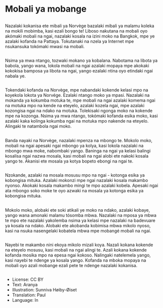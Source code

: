 # Mobali ya mobange

##
Nazalaki kokanisa ete mibali ya Norvège bazalaki mibali ya malamu koleka na mokili mobimba, kasi ezali bongo te! Liboso nakutana na mobali oyo akómaki mobali na ngai, nazalaki kosala na izini moko na Bangkok, mpe ye azalaki kofanda na Pattaya. Tokutanaki na nzela ya Internet mpe nsukansuka tokómaki mwasi na mobali.

##
Nsima ya mwa ntango, tozwaki mokano ya kobalana. Nabotama na libota ya babola, yango wana, lokola mobali na ngai azalaki mopaya mpe akokaki kokokisa bamposa ya libota na ngai, yango ezalaki ntina oyo etindaki ngai nabala ye.

##
Tokendaki kofanda na Norvège, mpe nabandaki kokende kelasi mpo na koyekola lokota ya Norvége. Ezalaki ntango moko ya mpasi. Nazalaki na mokanda ya kokumba motuka te, mpe mobali na ngai azalaki komema ngai na motuka mpo na kende na eteyelo, azalaki kozela ngai, mpe azalaki kozongisa ngai na ndako na motuka. Tolekisaki ngonga moko na kokende mpe na kozonga. Nsima ya mwa ntango, tokómaki kofanda esika moko, kasi azalaki kaka kolinga kokumba ngai na motuka mpo nakende na eteyelo. Alingaki te natambola ngai moko.

##
Banda nayaki na Norvège, nazalaki mpenza na mbongo te. Mokolo moko, mobali na ngai apesaki ngai mbongo ya kolya, kasi lokola nazalaki na mbongo mwa moke, nabombaki yango. Baninga na ngai ya kelasi balingi kosalisa ngai nazwa mosala, kasi mobali na ngai alobi ete nakoki kosala yango te. Akanisi ete mosala ya kotya bopeto ebongi na ngai te.

##
Nzokande, azalaki na mosala mosusu mpo na ngai - kotonga esika ya kobongisa mituka. Azalaki mokonzi mpe ngai nazalaki kosala makambo nyonso. Akokaki kosala makambo mingi te mpo azalaki kobela. Apesaki ngai ata mbongo soko moke te oyo azwaki na mosala ya kotonga esika ya kobongisa mituka.

##
Mokolo moko, alobaki ete soki atikali ye moko na ndako, azalaki kobaye, yango wana amonaki malamu tósomba mbwa. Nazalaki na mposa ya mbwa te mpo ete nazalaki yakolemba nsima ya kelasi mpe nazalaki na badevuare ya kosala na ndako. Alobaki ete akobanda kobimisa mbwa mikolo nyoso, kasi na nsuka nasengelaki kobatela mbwa mpe mobangé mobali na ngai.

##
Nayebi te makambo nini ekoya mikolo mizali koya. Nazali kokana kokende na eteyelo mosusu, kasi mobali na ngai alingi te. Azali kokana kokende kofanda mosika mpo na epesa ngai kokoso. Nalingaki natelemela yango, kasi nayebi te ndenge ya kosala yango. Kofanda na mboka mopaya na mobali oyo azali mobange ezali pete te ndenge nazalaki kokanisa.

##
* License: CC BY
* Text: Aranya
* Illustration: Sunniva Høiby-Øiset
* Translation: Paul
* Language: ln
